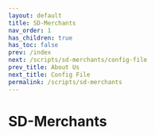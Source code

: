 ```yaml
---
layout: default
title: SD-Merchants
nav_order: 1
has_children: true
has_toc: false
prev: /index
next: /scripts/sd-merchants/config-file
prev_title: About Us
next_title: Config File
permalink: /scripts/sd-merchants
---
```


# SD-Merchants
